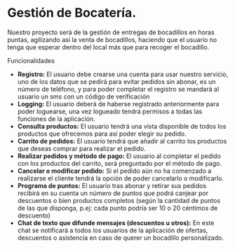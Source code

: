 # Gestión de Bocatería.

Nuestro proyecto será de la gestión de entregas de bocadillos en horas puntas, agilizando así la venta de bocadillos, haciendo que el usuario no tenga que esperar dentro del local más que para recoger el bocadillo.


Funcionalidades
- **Registro:** El usuario debe crearse una cuenta para usar nuestro servicio, uno de los datos que se pedirá para evitar pedidos sin abonar, es un número de teléfono, y para poder completar el registro se mandará al usuario un sms con un código de verificación
- **Logging:** El usuario deberá de haberse registrado anteriormente para poder loguearse, una vez logueado tendrá permisos a todas las funciones de la aplicación.
- **Consulta productos:** El usuario tendrá una vista disponible de todos los productos que ofrecemos para así poder elegir su pedido.
- **Carrito de pedidos:** El usuario tendrá que añadir al carrito los productos que deseas comprar para realizar el pedido.
- **Realizar pedidos y método de pago:** El usuario al completar el pedido con los productos del carrito, será preguntado por el método de pago.
- **Cancelar o modificar pedido:** Si el pedido aún no ha comenzado a realizarse el cliente tendrá la opción de poder cancelarlo o modificarlo.
- **Programa de puntos:** El usuario tras abonar y retirar sus pedidos recibirá en su cuenta un número de puntos que podrá canjear por descuentos o bien productos completos (según la cantidad de puntos de las que disponga, p.ej: cada punto podría ser 10 o 20 céntimos de descuento)
- **Chat de texto que difunde mensajes (descuentos u otros):** En este chat se notificará a todos los usuarios de la aplicación de ofertas, descuentos o asistencia en caso de querer un bocadillo personalizado.
